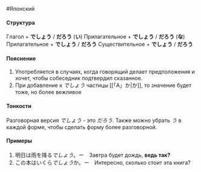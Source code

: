 #Японский 
#### Структура
Глагол + **でしょう** / **だろう**
(**い**) Прилагательное + **でしょう** / **だろう** 
(**~~な~~**) Прилагательное + **でしょう** / **だろう**
Существительное + **でしょう** / **だろう**
#### Пояснение
1. Употребляется в случаях, когда говорящий делает предположения и хочет, чтобы собеседник подтвердил сказанное.
2. При добавление к *でしょう* частицы [[「A」か|か]], то значение будет тоже, но более вежливое
#### Тонкости
Разговорная версия *でしょう* - это *だろう*. Также можно убрать *う* в каждой форме, чтобы сделать форму более разговорной.
#### Примеры
1. 明日は雨を降る*でしょう*。ー　Завтра будет дождь, **ведь так?**  
2. この本はいくら*でしょう*か。ー　Интересно, сколько стоит эта книга?